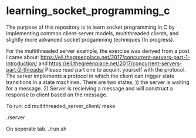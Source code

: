 # learning_socket_programming_c

The purpose of this repository is to learn socket programming in C by implementing common client-server models, multithreaded clients, and slightly more advanced socket progamming techniques (In progress).

For the multithreaded server example, the exercise was derived from a post I came about: https://eli.thegreenplace.net/2017/concurrent-servers-part-1-introduction/ and https://eli.thegreenplace.net/2017/concurrent-servers-part-2-threads/
Please read part one to acquint yourself with the protocol. The server implements a protocol in which the client can trigger state transitions in  a state machines. There are two states, )) the server is waiting for a message. 2) Server is recieiving a message and will construct a response to client based on the message.

To run:
cd multithreaded_server_client/
make

./server

On seperate tab.
./run.sh
